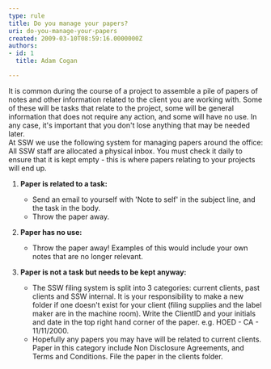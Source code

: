 ```yaml
---
type: rule
title: Do you manage your papers?
uri: do-you-manage-your-papers
created: 2009-03-10T08:59:16.0000000Z
authors:
- id: 1
  title: Adam Cogan

---
```


It is common during the course of a project to assemble a pile of papers of notes and other information related to the client you are working with. Some of these will be tasks that relate to the project, some will be general information that does not require any action, and some will have no use. In any case, it's important that you don't lose anything that may be needed later.
<br>At SSW we use the following system for managing papers around the office: <br> 
All SSW staff are allocated a physical inbox. You must check it daily to ensure that it is kept empty - this is where papers relating to your projects will end up.

1. **Paper is related to a task:**
    - Send an email to yourself with 'Note to self' in the subject line, and the task in the body.<br>
    - Throw the paper away.
2. **Paper has no use:**
    - Throw the paper away! Examples of this would include your own notes that are no longer relevant.
3. **Paper is not a task but needs to be kept anyway:**

    - The SSW filing system is split into 3 categories: current clients, past clients and SSW internal. It is your responsibility to make a new folder if one doesn't exist for your client (filing supplies and the label maker are in the machine room). Write the ClientID and your initials and date in the top right hand corner of the paper. e.g. HOED - CA - 11/11/2000.<br>
    - Hopefully any papers you may have will be related to current clients. Paper in this category include Non Disclosure Agreements, and Terms and Conditions. File the paper in the clients folder.
